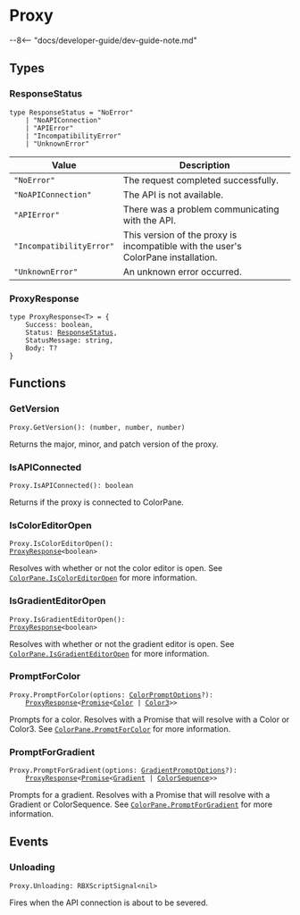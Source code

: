 # Proxy

--8<-- "docs/developer-guide/dev-guide-note.md"

## Types

### ResponseStatus

```
type ResponseStatus = "NoError"
    | "NoAPIConnection"
    | "APIError"
    | "IncompatibilityError"
    | "UnknownError"
```

Value | Description
----- | -----------
`"NoError"` | The request completed successfully.
`"NoAPIConnection"` | The API is not available.
`"APIError"` | There was a problem communicating with the API.
`"IncompatibilityError"` | This version of the proxy is incompatible with the user's ColorPane installation.
`"UnknownError"` | An unknown error occurred.

### ProxyResponse

<pre><code>type ProxyResponse&lt;T&gt; = {
    Success: boolean,
    Status: <a href="#responsestatus">ResponseStatus</a>,
    StatusMessage: string,
    Body: T?
}</code></pre>

## Functions

### GetVersion

`Proxy.GetVersion(): (number, number, number)`

Returns the major, minor, and patch version of the proxy.

### IsAPIConnected

`Proxy.IsAPIConnected(): boolean`

Returns if the proxy is connected to ColorPane.

### IsColorEditorOpen

<code>Proxy.IsColorEditorOpen(): <a href="#proxyresponse">ProxyResponse</a>&lt;boolean&gt;</code>

Resolves with whether or not the color editor is open. See [`ColorPane.IsColorEditorOpen`](api-reference.md#iscoloreditoropen) for more information.

### IsGradientEditorOpen

<code>Proxy.IsGradientEditorOpen(): <a href="#proxyresponse">ProxyResponse</a>&lt;boolean&gt;</code>

Resolves with whether or not the gradient editor is open. See [`ColorPane.IsGradientEditorOpen`](api-reference.md#isgradienteditoropen) for more information.

### PromptForColor

<pre><code>Proxy.PromptForColor(options: <a href="../api-reference/#colorpromptoptions">ColorPromptOptions</a>?):
    <a href="#proxyresponse">ProxyResponse</a>&lt;<a href="https://eryn.io/roblox-lua-promise/api/Promise">Promise</a>&lt;<a href="https://blupo.github.io/Color/api/Color">Color</a> | <a href="https://create.roblox.com/docs/reference/engine/datatypes/ColorSequence">Color3</a>&gt;&gt;</code></pre>

Prompts for a color. Resolves with a Promise that will resolve with a Color or Color3. See [`ColorPane.PromptForColor`](api-reference.md#promptforcolor) for more information.

### PromptForGradient

<pre><code>Proxy.PromptForGradient(options: <a href="../api-reference/#gradientpromptoptions">GradientPromptOptions</a>?):
    <a href="#proxyresponse">ProxyResponse</a>&lt;<a href="https://eryn.io/roblox-lua-promise/api/Promise">Promise</a>&lt;<a href="https://blupo.github.io/Color/api/gradient/">Gradient</a> | <a href="https://create.roblox.com/docs/reference/engine/datatypes/Color3">ColorSequence</a>&gt;&gt;</code></pre>

Prompts for a gradient. Resolves with a Promise that will resolve with a Gradient or ColorSequence. See [`ColorPane.PromptForGradient`](api-reference.md#promptforcolor) for more information.

## Events

### Unloading

`Proxy.Unloading: RBXScriptSignal<nil>`

Fires when the API connection is about to be severed.